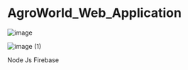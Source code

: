 # AgroWorld_Web_Application

![image](https://user-images.githubusercontent.com/59603716/126906496-f0173b98-c055-4662-b4ca-ef5666f38dd0.png)


![image (1)](https://user-images.githubusercontent.com/59603716/126906544-0260e6df-6c17-4ff9-8e1a-3259f339e713.png)




Node Js Firebase
